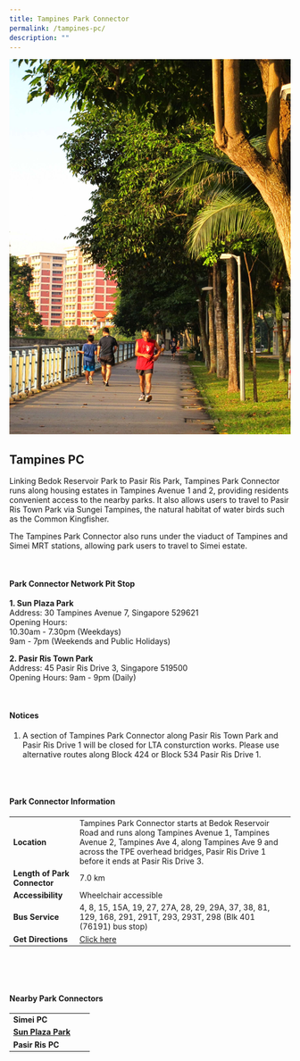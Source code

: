```yaml
---
title: Tampines Park Connector
permalink: /tampines-pc/
description: ""
---
```

![](/images/tampines%20pc.JPG)

## Tampines PC

Linking Bedok Reservoir Park to Pasir Ris Park, Tampines Park Connector runs along housing estates in Tampines Avenue 1 and 2, providing residents convenient access to the nearby parks. It also allows users to travel to Pasir Ris Town Park via Sungei Tampines, the natural habitat of water birds such as the Common Kingfisher.

The Tampines Park Connector also runs under the viaduct of Tampines and Simei MRT stations, allowing park users to travel to Simei estate.

<br>

#### Park Connector Network Pit Stop

**1. Sun Plaza Park**<br>
Address: 30 Tampines Avenue 7, Singapore 529621<br>
Opening Hours:<br>
10.30am - 7.30pm (Weekdays)<br>
9am - 7pm (Weekends and Public Holidays)

**2. Pasir Ris Town Park**<br>
Address: 45 Pasir Ris Drive 3, Singapore 519500<br>
Opening Hours: 9am - 9pm (Daily)

<br>

#### Notices
1. A section of Tampines Park Connector along Pasir Ris Town Park and Pasir Ris Drive 1 will be closed for LTA consturction works. Please use alternative routes along Block 424 or Block 534 Pasir Ris Drive 1.

<br>
<br>

#### Park Connector Information
|  |  |  |
| -------- | -------- | -------- |
| **Location** | Tampines Park Connector starts at Bedok Reservoir Road and runs along Tampines Avenue 1, Tampines Avenue 2, Tampines Ave 4, along Tampines Ave 9 and across the TPE overhead bridges, Pasir Ris Drive 1 before it ends at Pasir Ris Drive 3. |  |
| **Length of Park Connector** | 7.0 km |  |
| **Accessibility** | Wheelchair accessible | |
| **Bus Service** |4, 8, 15, 15A, 19, 27, 27A, 28, 29, 29A, 37, 38, 81, 129, 168, 291, 291T, 293, 293T, 298 (Blk 401 (76191) bus stop)| |
| **Get Directions** | [Click here](https://www.onemap.gov.sg/main/v2/?lat=1.3569440536588102&amp;lng=103.94423868766883)| |


<br>
<br>
<br>	

#### Nearby Park Connectors
|   |  |  |
| -------- | -------- | -------- |
| **Simei PC** | | |
| **[Sun Plaza Park](https://www.nparks.gov.sg/gardens-parks-and-nature/parks-and-nature-reserves/sun-plaza-park)** | | |
| **Pasir Ris PC** | | |